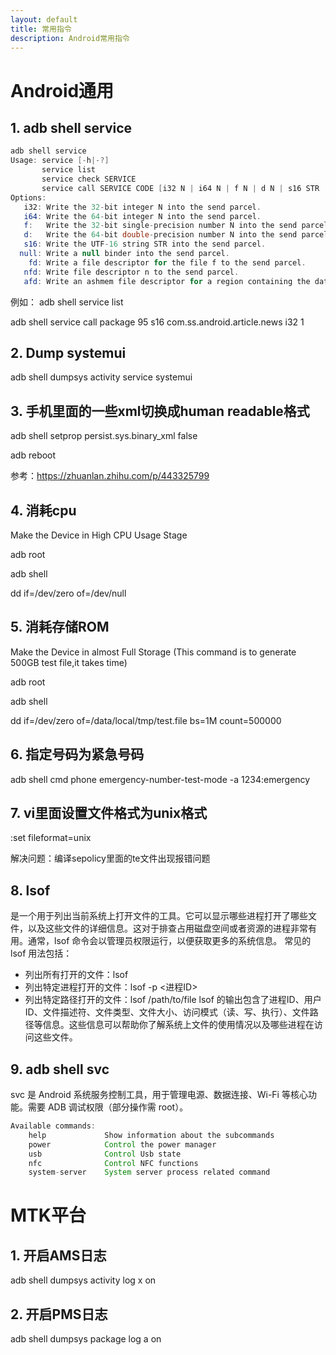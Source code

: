 ```yaml
---
layout: default
title: 常用指令
description: Android常用指令
---
```

# Android通用
## 1. adb shell service


```java
adb shell service
Usage: service [-h|-?]
       service list
       service check SERVICE
       service call SERVICE CODE [i32 N | i64 N | f N | d N | s16 STR | null | fd f | nfd n | afd f ] ...
Options:
   i32: Write the 32-bit integer N into the send parcel.
   i64: Write the 64-bit integer N into the send parcel.
   f:   Write the 32-bit single-precision number N into the send parcel.
   d:   Write the 64-bit double-precision number N into the send parcel.
   s16: Write the UTF-16 string STR into the send parcel.
  null: Write a null binder into the send parcel.
    fd: Write a file descriptor for the file f to the send parcel.
   nfd: Write file descriptor n to the send parcel.
   afd: Write an ashmem file descriptor for a region containing the data from file f to the send parcel.
```

例如：
adb shell service list

adb shell service call package 95 s16 com.ss.android.article.news i32 1


## 2. Dump systemui
adb shell dumpsys activity service systemui

## 3. 手机里面的一些xml切换成human readable格式
adb shell setprop persist.sys.binary_xml false

adb reboot

参考：https://zhuanlan.zhihu.com/p/443325799


## 4. 消耗cpu
Make the Device in High CPU Usage Stage

adb root

adb shell

dd if=/dev/zero  of=/dev/null

## 5. 消耗存储ROM
Make the Device in almost Full Storage (This command is to generate 500GB test file,it takes time)

adb root

adb shell

dd if=/dev/zero of=/data/local/tmp/test.file bs=1M count=500000


## 6. 指定号码为紧急号码
adb shell cmd phone emergency-number-test-mode -a 1234:emergency

## 7. vi里面设置文件格式为unix格式
:set fileformat=unix

解决问题：编译sepolicy里面的te文件出现报错问题

## 8. lsof
是一个用于列出当前系统上打开文件的工具。它可以显示哪些进程打开了哪些文件，以及这些文件的详细信息。这对于排查占用磁盘空间或者资源的进程非常有用。通常，lsof 命令会以管理员权限运行，以便获取更多的系统信息。
常见的 lsof 用法包括：
- 列出所有打开的文件：lsof
- 列出特定进程打开的文件：lsof -p <进程ID>
- 列出特定路径打开的文件：lsof /path/to/file
lsof 的输出包含了进程ID、用户ID、文件描述符、文件类型、文件大小、访问模式（读、写、执行）、文件路径等信息。这些信息可以帮助你了解系统上文件的使用情况以及哪些进程在访问这些文件。

## 9. adb shell svc
svc 是 Android 系统服务控制工具，用于管理电源、数据连接、Wi-Fi 等核心功能。需要 ADB 调试权限（部分操作需 root）。
```java
Available commands:
    help             Show information about the subcommands
    power            Control the power manager
    usb              Control Usb state
    nfc              Control NFC functions
    system-server    System server process related command
```

# MTK平台
## 1. 开启AMS日志
adb shell dumpsys activity log x on

## 2. 开启PMS日志
adb shell dumpsys package log a on
